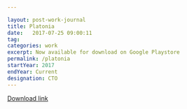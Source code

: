 ```yaml
---

layout: post-work-journal
title: Platonia
date:   2017-07-25 09:00:11
tag: 
categories: work
excerpt: Now available for download on Google Playstore
permalink: /platonia
startYear: 2017
endYear: Current
designation: CTO
---
```



[Download link](https://play.google.com/store/apps/details?id=com.platonialabs.platonia)